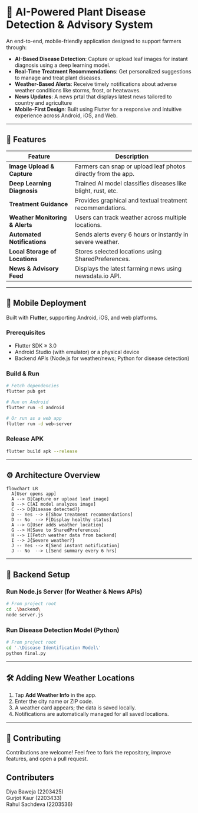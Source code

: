 # 🌱 **AI-Powered Plant Disease Detection & Advisory System**

An end-to-end, mobile-friendly application designed to support farmers through:

* **AI-Based Disease Detection**: Capture or upload leaf images for instant diagnosis using a deep learning model.
* **Real-Time Treatment Recommendations**: Get personalized suggestions to manage and treat plant diseases.
* **Weather-Based Alerts**: Receive timely notifications about adverse weather conditions like storms, frost, or heatwaves.
* **News Updates**: A news prtal that displays latest news tailored to country and agriculture
* **Mobile-First Design**: Built using Flutter for a responsive and intuitive experience across Android, iOS, and Web.

---

## 🚀 Features

| **Feature**                     | **Description**                                               |
| ------------------------------- | ------------------------------------------------------------- |
| **Image Upload & Capture**      | Farmers can snap or upload leaf photos directly from the app. |
| **Deep Learning Diagnosis**     | Trained AI model classifies diseases like blight, rust, etc.  |
| **Treatment Guidance**          | Provides graphical and textual treatment recommendations.     |
| **Weather Monitoring & Alerts** | Users can track weather across multiple locations.            |
| **Automated Notifications**     | Sends alerts every 6 hours or instantly in severe weather.    |
| **Local Storage of Locations**  | Stores selected locations using SharedPreferences.            |
| **News & Advisory Feed**        | Displays the latest farming news using newsdata.io API.       |

---

## 📱 Mobile Deployment

Built with **Flutter**, supporting Android, iOS, and web platforms.

### Prerequisites

* Flutter SDK ≥ 3.0
* Android Studio (with emulator) or a physical device
* Backend APIs (Node.js for weather/news; Python for disease detection)

### Build & Run

```bash
# Fetch dependencies
flutter pub get

# Run on Android
flutter run -d android

# Or run as a web app
flutter run -d web-server
```

### Release APK

```bash
flutter build apk --release
```

---

## ⚙️ Architecture Overview

```mermaid
flowchart LR
  A[User opens app]
  A --> B[Capture or upload leaf image]
  B --> C[AI model analyzes image]
  C --> D{Disease detected?}
  D -- Yes --> E[Show treatment recommendations]
  D -- No  --> F[Display healthy status]
  A --> G[User adds weather location]
  G --> H[Save to SharedPreferences]
  H --> I[Fetch weather data from backend]
  I --> J{Severe weather?}
  J -- Yes --> K[Send instant notification]
  J -- No  --> L[Send summary every 6 hrs]
```

---

## 🔧 Backend Setup

### Run Node.js Server (for Weather & News APIs)

```bash
# From project root
cd .\backend\
node server.js
```

### Run Disease Detection Model (Python)

```bash
# From project root
cd '.\Disease Identification Model\'
python final.py
```

---

## 🛠️ Adding New Weather Locations

1. Tap **Add Weather Info** in the app.
2. Enter the city name or ZIP code.
3. A weather card appears; the data is saved locally.
4. Notifications are automatically managed for all saved locations.

---

## 🤝 Contributing

Contributions are welcome! Feel free to fork the repository, improve features, and open a pull request.


## Contributers

Diya Baweja (2203425)<br>
Gurjot Kaur (2203433)<br>
Rahul Sachdeva (2203536)
